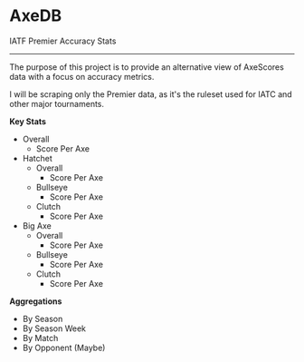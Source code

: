 # AxeDB

IATF Premier Accuracy Stats

---

The purpose of this project is to provide an alternative view of AxeScores data with a focus on accuracy metrics.

I will be scraping only the Premier data, as it's the ruleset used for IATC and other major tournaments.

**Key Stats**

- Overall
  - Score Per Axe
- Hatchet
  - Overall
    - Score Per Axe
  - Bullseye
    - Score Per Axe
  - Clutch
    - Score Per Axe
- Big Axe
  - Overall
    - Score Per Axe
  - Bullseye
    - Score Per Axe
  - Clutch
    - Score Per Axe

**Aggregations**

- By Season
- By Season Week
- By Match
- By Opponent (Maybe)